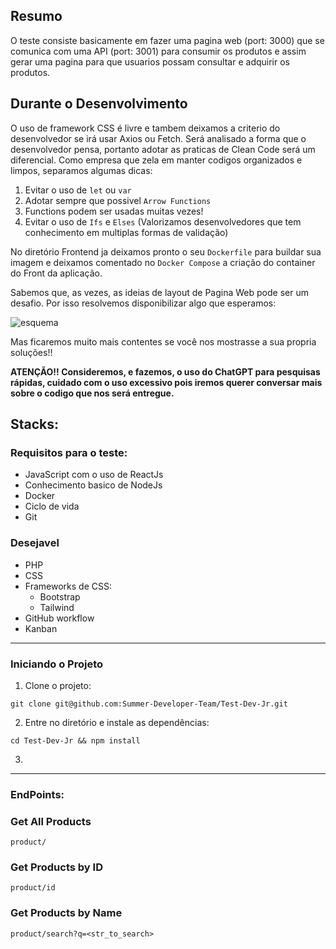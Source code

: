 ## Resumo
O teste consiste basicamente em fazer uma pagina web (port: 3000) que se comunica com uma API (port: 3001) para consumir os produtos e assim gerar uma pagina para que usuarios possam consultar e adquirir os produtos.

## Durante o Desenvolvimento
O uso de framework CSS é livre e tambem deixamos a criterio do desenvolvedor se irá usar Axios ou Fetch. Será analisado a forma que o desenvolvedor pensa, portanto adotar as praticas de Clean Code será um diferencial. Como empresa que zela em manter codigos organizados e limpos, separamos algumas dicas:
1. Evitar o uso de `let` ou `var`
2. Adotar sempre que possivel `Arrow Functions`
3. Functions podem ser usadas muitas vezes!
4. Evitar o uso de `Ifs` e `Elses` (Valorizamos desenvolvedores que tem conhecimento em multiplas formas de validação)

No diretório Frontend ja deixamos pronto o seu `Dockerfile` para buildar sua imagem e deixamos comentado no `Docker Compose` a criação do container do Front da aplicação.

Sabemos que, as vezes, as ideias de layout de Pagina Web pode ser um desafio. Por isso resolvemos disponibilizar algo que esperamos:

![esquema](./img/esquema.png)

Mas ficaremos muito mais contentes se você nos mostrasse a sua propria soluções!!

**ATENÇÃO!! Consideremos, e fazemos, o uso do ChatGPT para pesquisas rápidas, cuidado com o uso excessivo pois iremos querer conversar mais sobre o codigo que nos será entregue.**

## Stacks:
### Requisitos para o teste:
- JavaScript com o uso de ReactJs
- Conhecimento basico de NodeJs
- Docker
- Ciclo de vida
- Git

### Desejavel
- PHP
- CSS
- Frameworks de CSS:
  - Bootstrap
  - Tailwind
- GitHub workflow
- Kanban

<hr />

### Iniciando o Projeto
1. Clone o projeto:
```
git clone git@github.com:Summer-Developer-Team/Test-Dev-Jr.git
```
2. Entre no diretório e instale as dependências:
```
cd Test-Dev-Jr && npm install
```
3. 

<hr />

### EndPoints:
### Get All Products
```
product/
```
### Get Products by ID 
```
product/id
```
### Get Products by Name
```
product/search?q=<str_to_search>
```
